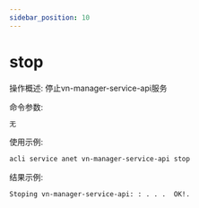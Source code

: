 ```yaml
---
sidebar_position: 10
---
```


# stop
操作概述: 停止vn-manager-service-api服务

命令参数:
```bash
无
```

使用示例:
```bash
acli service anet vn-manager-service-api stop
```

结果示例:
```bash
Stoping vn-manager-service-api: : . . .  OK!.
```